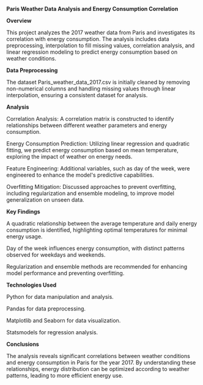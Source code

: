 **Paris Weather Data Analysis and Energy Consumption Correlation**

**Overview**

This project analyzes the 2017 weather data from Paris and investigates its correlation with energy consumption. The analysis includes data preprocessing, interpolation to fill missing values, correlation analysis, and linear regression modeling to predict energy consumption based on weather conditions.

**Data Preprocessing**

The dataset Paris\_weather\_data\_2017.csv is initially cleaned by removing non-numerical columns and handling missing values through linear interpolation, ensuring a consistent dataset for analysis.

**Analysis**

Correlation Analysis: A correlation matrix is constructed to identify relationships between different weather parameters and energy consumption.

Energy Consumption Prediction: Utilizing linear regression and quadratic fitting, we predict energy consumption based on mean temperature, exploring the impact of weather on energy needs.

Feature Engineering: Additional variables, such as day of the week, were engineered to enhance the model's predictive capabilities.

Overfitting Mitigation: Discussed approaches to prevent overfitting, including regularization and ensemble modeling, to improve model generalization on unseen data.

**Key Findings**

A quadratic relationship between the average temperature and daily energy consumption is identified, highlighting optimal temperatures for minimal energy usage.

Day of the week influences energy consumption, with distinct patterns observed for weekdays and weekends.

Regularization and ensemble methods are recommended for enhancing model performance and preventing overfitting.

**Technologies Used**

Python for data manipulation and analysis.

Pandas for data preprocessing.

Matplotlib and Seaborn for data visualization.

Statsmodels for regression analysis.

**Conclusions**

The analysis reveals significant correlations between weather conditions and energy consumption in Paris for the year 2017. By understanding these relationships, energy distribution can be optimized according to weather patterns, leading to more efficient energy use.